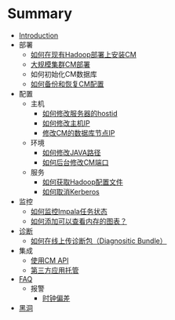 # Summary

* [Introduction](README.md)
* 部署
    * [如何在现有Hadoop部署上安装CM](unmanagement_install.md)
    * [大规模集群CM部署](1k_node.md)
    * 如何初始化CM数据库
    * [如何备份和恢复CM配置](backup_restore_cm.md)
* 配置
    * 主机
        * [如何修改服务器的hostid](modify_hostid.md)
        * [如何修改主机IP](modify_ip.md)
        * [修改CM的数据库节点IP](modify_db_ip.md)
    * 环境
        * [如何修改JAVA路径](bjava_path.md)
        * [如何后台修改CM端口](change_cm_port.md)
    * 服务
        * [如何获取Hadoop配置文件](hadoop_config_file.md)
        * [如何取消Kerberos](disable_kerberos.md)
* 监控
    * [如何监控Impala任务状态](monitor_impala.md)
    * [如何添加可以查看内存的图表？](memory_chart.md)
* [诊断](diag.md)
    * [如何在线上传诊断包（Diagnositic Bundle）](upload_bundle.md)
* 集成
    * [使用CM API](cm_api.md)
    * [第三方应用托管](3rd_party.md)
* [FAQ](faq.md)
    * 报警
        * [时钟偏差](时钟偏差.md)
* [黑洞](hei_dong.md)


